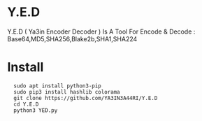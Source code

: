 # Y.E.D
Y.E.D ( Ya3in Encoder Decoder ) Is A Tool For Encode &amp; Decode : Base64,MD5,SHA256,Blake2b,SHA1,SHA224

# Install
      sudo apt install python3-pip
      sudo pip3 install hashlib colorama
      git clone https://github.com/YA3IN3A44RI/Y.E.D
      cd Y.E.D
      python3 YED.py
